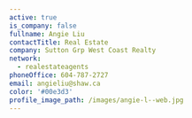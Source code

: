 ```yaml
---
active: true
is_company: false
fullname: Angie Liu
contactTitle: Real Estate
company: Sutton Grp West Coast Realty
network:
  - realestateagents
phoneOffice: 604-787-2727
email: angieliu@shaw.ca
color: '#00e3d3'
profile_image_path: /images/angie-l--web.jpg
---
```



